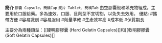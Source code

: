 **簡介**
`膠囊 Capsule，簡稱Cap`
`錠片 Tablet，簡稱Tab`
由空膠囊殼和填充物組成，主要用於口服給藥。多為速效、口服、且劑型不宜切割，以免失去效用。
優點:
#攜帶方便 #容易識別 #容易服用 #劑量準確 #生產效率高 #成本低 #保質期長 

主要分為兩種類型：[[硬明膠膠囊 (Hard Gelatin Capsules)]]和[[軟明膠膠囊 (Soft Gelatin Capsules)]]